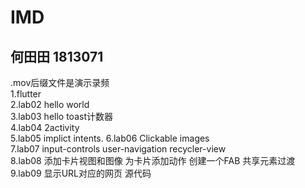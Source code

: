 # IMD
## 何田田 1813071  
.mov后缀文件是演示录频  
1.flutter  
2.lab02 hello world  
3.lab03 hello toast计数器  
4.lab04 2activity  
5.lab05 implict intents. 
6.lab06 Clickable images  
7.lab07 input-controls user-navigation  recycler-view  
8.lab08 添加卡片视图和图像 为卡片添加动作 创建一个FAB 共享元素过渡  
9.lab09 显示URL对应的网页 源代码  



